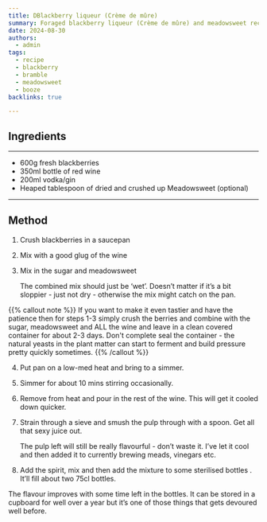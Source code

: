 ```yaml
---
title: DBlackberry liqueur (Crème de mûre)
summary: Foraged blackberry liqueur (Crème de mûre) and meadowsweet recipe
date: 2024-08-30
authors:
  - admin
tags:
  - recipe
  - blackberry
  - bramble
  - meadowsweet
  - booze
backlinks: true

---
```


## Ingredients

---

- 600g fresh blackberries
- 350ml bottle of red wine
- 200ml vodka/gin
- Heaped tablespoon of dried and crushed up Meadowsweet (optional)
___

## Method

1. Crush blackberries in a saucepan
2. Mix with a good glug of the wine
3. Mix in the sugar and meadowsweet
	
	The combined mix should just be ‘wet’. Doesn’t matter if it’s a bit sloppier - just not dry - otherwise the mix might catch on the pan.

{{% callout note %}}
If you want to make it even tastier and have the patience then for steps 1-3 simply crush the berries and combine with the sugar, meadowsweet and ALL the wine and leave in a clean covered container for about 2-3 days. Don't complete seal the container - the natural yeasts in the plant matter can start to ferment and build pressure pretty quickly sometimes.
{{% /callout %}}

4. Put pan on a low-med heat and bring to a simmer.
5. Simmer for about 10 mins stirring occasionally.
6. Remove from heat and pour in the rest of the wine. This will get it cooled down quicker.
7. Strain through a sieve and smush the pulp through with a spoon. Get all that sexy juice out.
	
	The pulp left will still be really flavourful - don’t waste it. I’ve let it cool and then added it to currently brewing meads, vinegars etc.

8. Add the spirit, mix and then add the mixture to some sterilised bottles . It’ll fill about two 75cl bottles.

The flavour improves with some time left in the bottles. It can be stored in a cupboard for well over a year but it’s one of those things that gets devoured well before.

